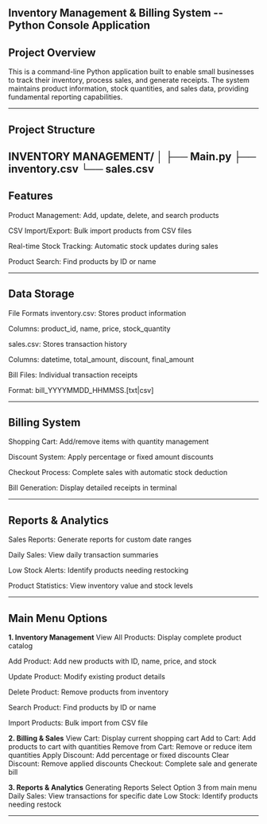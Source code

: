 ## Inventory Management & Billing System -- Python Console Application

## Project Overview

This is a command-line Python application built to enable small businesses to track their inventory, process sales, and generate receipts. The system maintains product information, stock quantities, and sales data, providing fundamental reporting capabilities.

------------------------------------------------------------------------
## Project Structure

INVENTORY MANAGEMENT/
│
├── Main.py
├── inventory.csv
└── sales.csv
------------------------------------------------------------------------

## Features
Product Management: Add, update, delete, and search products

CSV Import/Export: Bulk import products from CSV files

Real-time Stock Tracking: Automatic stock updates during sales

Product Search: Find products by ID or name

------------------------------------------------------------------------
## Data Storage
File Formats
inventory.csv: Stores product information

Columns: product_id, name, price, stock_quantity

sales.csv: Stores transaction history

Columns: datetime, total_amount, discount, final_amount

Bill Files: Individual transaction receipts

Format: bill_YYYYMMDD_HHMMSS.[txt|csv]

------------------------------------------------------------------------
## Billing System
Shopping Cart: Add/remove items with quantity management

Discount System: Apply percentage or fixed amount discounts

Checkout Process: Complete sales with automatic stock deduction

Bill Generation: Display detailed receipts in terminal

--------------------------------------------------------------------------
## Reports & Analytics

Sales Reports: Generate reports for custom date ranges

Daily Sales: View daily transaction summaries

Low Stock Alerts: Identify products needing restocking

Product Statistics: View inventory value and stock levels

--------------------------------------------------------------------------
## Main Menu Options
**1. Inventory Management**
View All Products: Display complete product catalog

Add Product: Add new products with ID, name, price, and stock

Update Product: Modify existing product details

Delete Product: Remove products from inventory

Search Product: Find products by ID or name

Import Products: Bulk import from CSV file

**2. **Billing & Sales****
View Cart: Display current shopping cart
Add to Cart: Add products to cart with quantities
Remove from Cart: Remove or reduce item quantities
Apply Discount: Add percentage or fixed discounts
Clear Discount: Remove applied discounts
Checkout: Complete sale and generate bill


**3. Reports & Analytics**
   Generating Reports
   Select Option 3 from main menu
   Daily Sales: View transactions for specific date
   Low Stock: Identify products needing restock

------------------------------------------------------------------------


